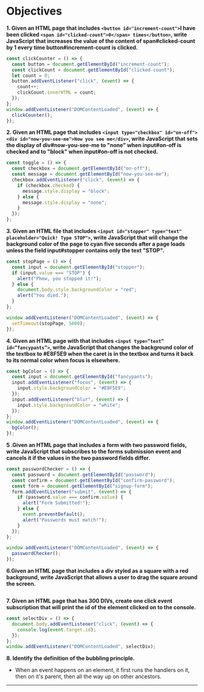 # **Objectives**

**1. Given an HTML page that includes `<button id="increment-count">`I have been clicked `<span id="clicked-count">0</span> times</button>`, write JavaScript that increases the value of the content of span#clicked-count by 1 every time button#increment-count is clicked.**

```js
const clickCounter = () => {
  const button = document.getElementById("increment-count");
  const clickCount = document.getElementById("clicked-count");
  let count = 0;
  button.addEventListener("click", (event) => {
    count++;
    clickCount.innerHTML = count;
  });
};
window.addEventListener("DOMContentLoaded", (event) => {
  clickCounter();
});
```

**2. Given an HTML page that includes `<input type="checkbox" id="on-off"><div id="now-you-see-me">Now you see me</div>`, write JavaScript that sets the display of div#now-you-see-me to "none" when input#on-off is checked and to "block" when input#on-off is not checked.**

```js
const toggle = () => {
  const checkbox = document.getElementById("on-off");
  const message = document.getElementById("now-you-see-me");
  checkbox.addEventListener("click", (event) => {
    if (checkbox.checked) {
      message.style.display = "block";
    } else {
      message.style.display = "none";
    }
  });
};
```

**3. Given an HTML file that includes `<input id="stopper" type="text" placeholder="Quick! Type STOP">`, write JavaScript that will change the background color of the page to cyan five seconds after a page loads unless the field input#stopper contains only the text "STOP".**

```js
const stopPage = () => {
  const input = document.getElementById("stopper");
  if (input.value === "STOP") {
    alert("Phew, you stopped it!");
  } else {
    document.body.style.backgroundColor = "red";
    alert("You died.");
  }
};

window.addEventListener("DOMContentLoaded", (event) => {
  setTimeout(stopPage, 5000);
});
```

**4. Given an HTML page with that includes `<input type=”text” id=”fancypants”>`, write JavaScript that changes the background color of the textbox to #E8F5E9 when the caret is in the textbox and turns it back to its normal color when focus is elsewhere.**

```js
const bgColor = () => {
  const input = document.getElementById("fancypants");
  input.addEventListener("focus", (event) => {
    input.style.backgroundColor = "#E8F5E9";
  });
  input.addEventListener("blur", (event) => {
    input.style.backgroundColor = "white";
  });
};
window.addEventListener("DOMContentLoaded", (event) => {
  bgColor();
});
```

**5 .Given an HTML page that includes a form with two password fields, write JavaScript that subscribes to the forms submission event and cancels it if the values in the two password fields differ.**

```js
const passwordChecker = () => {
  const password = document.getElementById("password");
  const confirm = document.getElementById("confirm-password");
  const form = document.getElementById("signup-form");
  form.addEventListener("submit", (event) => {
    if (password.value === confirm.value) {
      alert("Form Submitted!");
    } else {
      event.preventDefault();
      alert("Passwords must match!");
    }
  });
};

window.addEventListener("DOMContentLoaded", (event) => {
  passwordChecker();
});
```

**6.Given an HTML page that includes a div styled as a square with a red background, write JavaScript that allows a user to drag the square around the screen.**

```js

```

**7. Given an HTML page that has 300 DIVs, create one click event subscription that will print the id of the element clicked on to the console.**

```js
const selectDiv = () => {
  document.body.addEventListener("click", (event) => {
    console.log(event.target.id);
  });
};
window.addEventListener("DOMContentLoaded", selectDiv);
```

**8. Identify the definition of the bubbling principle.**

- When an event happens on an element, it first runs the handlers on it, then on it's parent, then all the way up on other ancestors.

---
